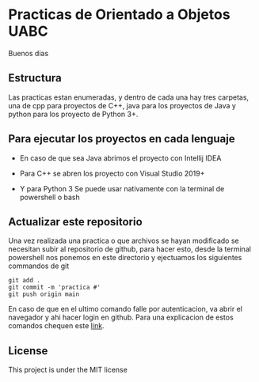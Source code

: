 # Practicas de Orientado a Objetos UABC

Buenos dias

## Estructura

Las practicas estan enumeradas, y dentro de cada una hay tres carpetas, una de cpp para proyectos de C++, java para los proyectos de Java y python para los proyecto de Python 3+.

## Para ejecutar los proyectos en cada lenguaje

* En caso de que sea Java abrimos el proyecto con Intellij IDEA

* Para C++ se abren los proyecto con Visual Studio 2019+

* Y para Python 3 Se puede usar nativamente con la terminal de powershell o bash

## Actualizar este repositorio

Una vez realizada una practica o que archivos se hayan modificado se necesitan subir al repositorio de github, para hacer esto, desde la terminal powershell nos ponemos en este directorio y ejectuamos los siguientes commandos de git

```
git add .
git commit -m 'practica #'
git push origin main
```

En caso de que en el ultimo comando falle por autenticacion, va abrir el navegador y ahi hacer login en github. Para una explicacion de estos comandos chequen este [link](https://www.atlassian.com/es/git/tutorials).

## License

This project is under the MIT license